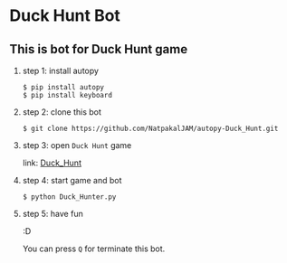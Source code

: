 # Duck Hunt Bot

## This is bot for Duck Hunt game


1) step 1: install autopy

    ```
    $ pip install autopy
    $ pip install keyboard
    ```

2) step 2: clone this bot

    ```
    $ git clone https://github.com/NatpakalJAM/autopy-Duck_Hunt.git
    ```

3) step 3: open `Duck Hunt` game

    link: [Duck_Hunt](http://www.gotoandplay.it/_games/_nesDuckHunt/nesDuckHunt.php)

4) step 4: start game and bot

    ```
    $ python Duck_Hunter.py
    ```

5) step 5: have fun

    :D

    You can press `Q` for terminate this bot.
